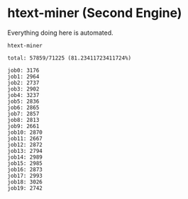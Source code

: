 # htext-miner (Second Engine)

Everything doing here is automated.

```
htext-miner

total: 57859/71225 (81.23411723411724%)

job0: 3176
job1: 2964
job2: 2737
job3: 2902
job4: 3237
job5: 2836
job6: 2865
job7: 2857
job8: 2813
job9: 2661
job10: 2870
job11: 2667
job12: 2872
job13: 2794
job14: 2989
job15: 2985
job16: 2873
job17: 2993
job18: 3026
job19: 2742
```